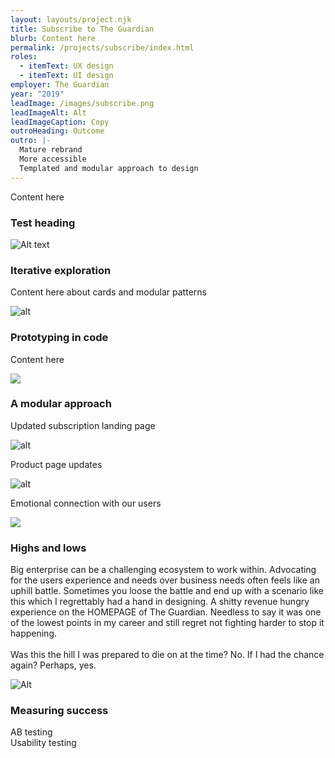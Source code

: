 ```yaml
---
layout: layouts/project.njk
title: Subscribe to The Guardian
blurb: Content here
permalink: /projects/subscribe/index.html
roles:
  - itemText: UX design
  - itemText: UI design
employer: The Guardian
year: "2019"
leadImage: /images/subscribe.png
leadImageAlt: Alt
leadImageCaption: Copy
outroHeading: Outcome
outro: |-
  Mature rebrand
  More accessible
  Templated and modular approach to design
---
```

Content here

### Test heading

![Alt text](/images/wireframes.png "Caption")

### Iterative exploration

Content here about cards and modular patterns

![alt](/images/exploration.png "Copy")

### Prototyping in code

Content here

![](/images/_volumes_seagate_guardian_grid-20demo_index.html-1-.png)

### A modular approach

Updated subscription landing page

![alt](/images/subs-landing-evoluton-desktop.png "Copy")

Product page updates

![alt](/images/dp-baseline-desktop.png "Copy")

Emotional connection with our users

![](/images/windrush.png)

### Highs and lows

Big enterprise can be a challenging ecosystem to work within. Advocating for the users experience and needs over business needs often feels like an uphill battle. Sometimes you loose the battle and end up with a scenario like this which I regrettably had a hand in designing. A shitty revenue hungry experience on the HOMEPAGE of The Guardian. Needless to say it was one of the lowest points in my career and still regret not fighting harder to stop it happening. \
\
Was this the hill I was prepared to die on at the time? No. If I had the chance again? Perhaps, yes.

![Alt](/images/banner-hell.jpeg "Copy")

### Measuring success

AB testing\
Usability testing